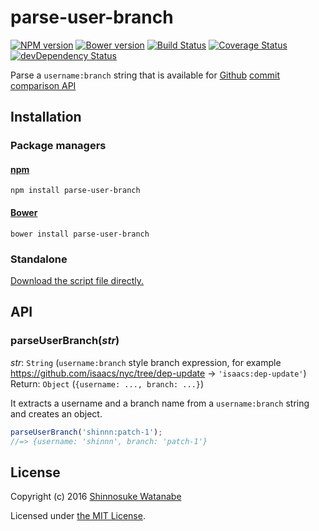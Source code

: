 # parse-user-branch

[![NPM version](https://img.shields.io/npm/v/parse-user-branch.svg)](https://www.npmjs.com/package/parse-user-branch)
[![Bower version](https://img.shields.io/bower/v/parse-user-branch.svg)](https://github.com/shinnn/parse-user-branch/releases)
[![Build Status](https://travis-ci.org/shinnn/parse-user-branch.svg)](https://travis-ci.org/shinnn/parse-user-branch)
[![Coverage Status](https://img.shields.io/coveralls/shinnn/parse-user-branch.svg)](https://coveralls.io/github/shinnn/parse-user-branch?branch=master)
[![devDependency Status](https://david-dm.org/shinnn/parse-user-branch/dev-status.svg)](https://david-dm.org/shinnn/parse-user-branch#info=devDependencies)

Parse a `username:branch` string that is available for [Github](https://github.com/) [commit comparison API](https://developer.github.com/v3/repos/commits/#compare-two-commits)

## Installation

### Package managers

#### [npm](https://www.npmjs.com/)

```
npm install parse-user-branch
```

#### [Bower](http://bower.io/)

```
bower install parse-user-branch
```

### Standalone

[Download the script file directly.](https://raw.githubusercontent.com/shinnn/parse-user-branch/master/browser.js)

## API

### parseUserBranch(*str*)

*str*: `String` (`username:branch` style branch expression, for example <https://github.com/isaacs/nyc/tree/dep-update> → `'isaacs:dep-update'`)  
Return: `Object` (`{username: ..., branch: ...}`)

It extracts a username and a branch name from a `username:branch` string and creates an object.

```javascript
parseUserBranch('shinnn:patch-1');
//=> {username: 'shinnn', branch: 'patch-1'}
```

## License

Copyright (c) 2016 [Shinnosuke Watanabe](https://github.com/shinnn)

Licensed under [the MIT License](./LICENSE).
